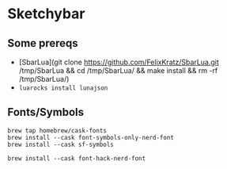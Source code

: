 # Sketchybar

## Some prereqs

- [SbarLua](git clone https://github.com/FelixKratz/SbarLua.git /tmp/SbarLua && cd /tmp/SbarLua/ && make install && rm -rf /tmp/SbarLua/)
- `luarocks install lunajson`

## Fonts/Symbols

```
brew tap homebrew/cask-fonts
brew install --cask font-symbols-only-nerd-font
brew install --cask sf-symbols
```

```
brew install --cask font-hack-nerd-font
```
